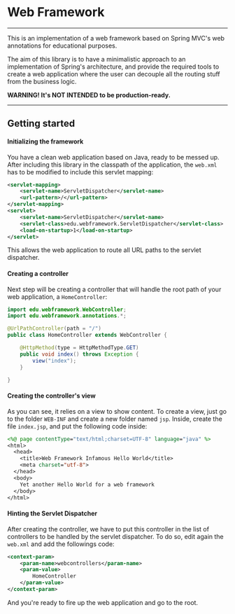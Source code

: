 # Web Framework
---------------

This is an implementation of a web framework based on Spring MVC's web annotations
for educational purposes.

The aim of this library is to have a minimalistic approach to an implementation of
Spring's architecture, and provide the required tools to create a web application
where the user can decouple all the routing stuff from the business logic.

**WARNING! It's NOT INTENDED to be production-ready.**

---

## Getting started

#### Initializing the framework

You have a clean web application based on Java, ready to be messed up. After
including this library in the classpath of the application, the `web.xml`
has to be modified to include this servlet mapping:

```xml
<servlet-mapping>
    <servlet-name>ServletDispatcher</servlet-name>
    <url-pattern>/</url-pattern>
</servlet-mapping>
<servlet>
    <servlet-name>ServletDispatcher</servlet-name>
    <servlet-class>edu.webframework.ServletDispatcher</servlet-class>
    <load-on-startup>1</load-on-startup>
</servlet>
```

This allows the web application to route all URL paths to the servlet dispatcher.

#### Creating a controller

Next step will be creating a controller that will handle the root path of your
web application, a `HomeController`:

```java
import edu.webframework.WebController;
import edu.webframework.annotations.*;

@UrlPathController(path = "/")
public class HomeController extends WebController {

    @HttpMethod(type = HttpMethodType.GET)
    public void index() throws Exception {
        view("index");
    }

}
```

#### Creating the controller's view

As you can see, it relies on a view to show content. To create a view, just go
to the folder `WEB-INF` and create a new folder named `jsp`. Inside, create the
file `index.jsp`, and put the following code inside:

```jsp
<%@ page contentType="text/html;charset=UTF-8" language="java" %>
<html>
  <head>
    <title>Web Framework Infamous Hello World</title>
    <meta charset="utf-8">
  </head>
  <body>
    Yet another Hello World for a web framework
  </body>
</html>
```

#### Hinting the Servlet Dispatcher

After creating the controller, we have to put this controller in the list of
controllers to be handled by the servlet dispatcher. To do so, edit again the
`web.xml` and add the followings code:

```xml
<context-param>
    <param-name>webcontrollers</param-name>
    <param-value>
        HomeController
    </param-value>
</context-param>
```

And you're ready to fire up the web application and go to the root.



